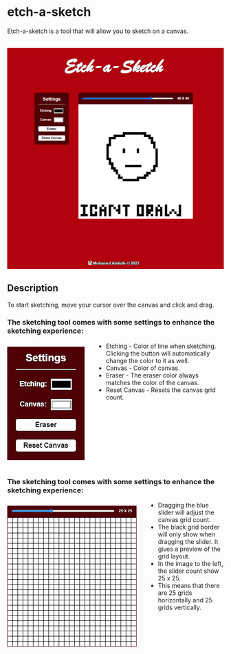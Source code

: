 # etch-a-sketch
Etch-a-sketch is a tool that will allow you to sketch on a canvas.  
<br>
<p align="center">
  <img  src="docs/img/sketch.jpg">
</p>

## Description

To start sketching, move your cursor over the canvas and click and drag.

<h3>The sketching tool comes with some settings to enhance the sketching experience:</h3>    
<img align="left"  style="margin-right:50px; margin-top:10px;" src="docs/img/settings.jpg">

* Etching - Color of line when sketching. Clicking the button will automatically change the color to it as well.
* Canvas - Color of canvas.
* Eraser - The eraser color always matches the color of the canvas.
* Reset Canvas - Resets the canvas grid count.

<br clear="left"/>
<br>

<h3>The sketching tool comes with some settings to enhance the sketching experience:</h3>    
<img align="left"  style="margin-right:50px; margin-top:10px;" src="docs/img/canvas.jpg">

* Dragging the blue slider will adjust the canvas grid count.
* The black grid border will only show when dragging the slider. It gives a preview of the grid layout.
* In the image to the left, the slider count show 25 x 25. 
* This means that there are 25 grids horizontally and 25 grids vertically.


